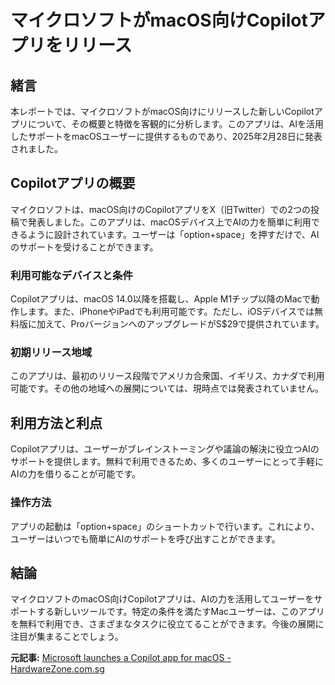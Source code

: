 # マイクロソフトがmacOS向けCopilotアプリをリリース

## 緒言

本レポートでは、マイクロソフトがmacOS向けにリリースした新しいCopilotアプリについて、その概要と特徴を客観的に分析します。このアプリは、AIを活用したサポートをmacOSユーザーに提供するものであり、2025年2月28日に発表されました。

## Copilotアプリの概要

マイクロソフトは、macOS向けのCopilotアプリをX（旧Twitter）での2つの投稿で発表しました。このアプリは、macOSデバイス上でAIの力を簡単に利用できるように設計されています。ユーザーは「option+space」を押すだけで、AIのサポートを受けることができます。

### 利用可能なデバイスと条件

Copilotアプリは、macOS 14.0以降を搭載し、Apple M1チップ以降のMacで動作します。また、iPhoneやiPadでも利用可能です。ただし、iOSデバイスでは無料版に加えて、ProバージョンへのアップグレードがS$29で提供されています。

### 初期リリース地域

このアプリは、最初のリリース段階でアメリカ合衆国、イギリス、カナダで利用可能です。その他の地域への展開については、現時点では発表されていません。

## 利用方法と利点

Copilotアプリは、ユーザーがブレインストーミングや議論の解決に役立つAIのサポートを提供します。無料で利用できるため、多くのユーザーにとって手軽にAIの力を借りることが可能です。

### 操作方法

アプリの起動は「option+space」のショートカットで行います。これにより、ユーザーはいつでも簡単にAIのサポートを呼び出すことができます。

## 結論

マイクロソフトのmacOS向けCopilotアプリは、AIの力を活用してユーザーをサポートする新しいツールです。特定の条件を満たすMacユーザーは、このアプリを無料で利用でき、さまざまなタスクに役立てることができます。今後の展開に注目が集まることでしょう。

**元記事:** [Microsoft launches a Copilot app for macOS - HardwareZone.com.sg](https://www.hardwarezone.com.sg/tech-news-microsoft-copilot-app-macos-price)